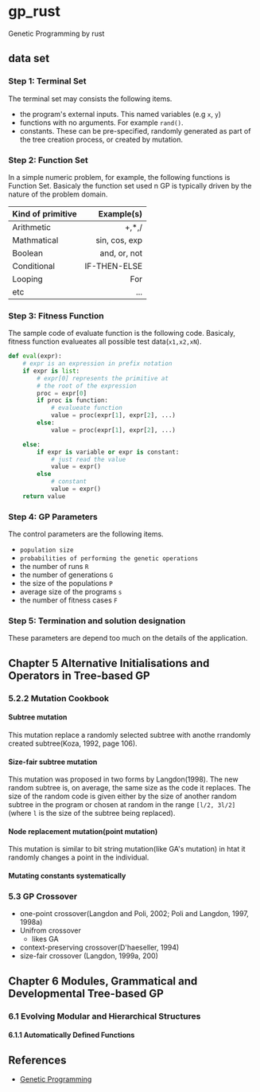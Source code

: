 # gp_rust

Genetic Programming by rust

## data set

### Step 1: Terminal Set

The terminal set may consists the following items.

* the program's external inputs. This named variables (e.g `x`, `y`)
* functions with no arguments. For example `rand()`.
* constants. These can be pre-specified, randomly generated as part of the tree creation process, or created by mutation.

### Step 2: Function Set

In a simple numeric problem, for example, the following functions is Function Set. Basicaly the function set used n GP is typically driven by the nature of the problem domain.

| Kind of primitive | Example(s)    |
|:------------------|--------------:|
| Arithmetic        | +,*,/         |
| Mathmatical       | sin, cos, exp | 
| Boolean           | and, or, not  |
| Conditional       | IF-THEN-ELSE  |
| Looping           | For           |
| etc               | ...           |

### Step 3: Fitness Function

The sample code of evaluate function is the following code.
Basicaly, fitness function evalueates all possible test data(`x1,x2,xN`).

```python
def eval(expr):
    # expr is an expression in prefix notation
    if expr is list:
        # expr[0] represents the primitive at
        # the root of the expression
        proc = expr[0]
        if proc is function:
            # evalueate function
            value = proc(expr[1], expr[2], ...)
        else:
            value = proc(expr[1], expr[2], ...)

    else:
        if expr is variable or expr is constant:
            # just read the value
            value = expr()
        else
            # constant
            value = expr()
    return value
```

### Step 4: GP Parameters

The control parameters are the following items.

* `population size`
* `probabilities of performing the genetic operations`
* the number of runs `R`
* the number of generations `G`
* the size of the populations `P`
* average size of the programs `s`
* the number of fitness cases `F`

### Step 5: Termination and solution designation

These parameters are depend too much on the details of the application.

## Chapter 5 Alternative Initialisations and Operators in Tree-based GP

### 5.2.2 Mutation Cookbook

#### Subtree mutation

This mutation replace a randomly selected subtree with anothe rrandomly created subtree(Koza, 1992, page 106).

#### Size-fair subtree mutation

This mutation was proposed in two forms by Langdon(1998). The new random subtree is, on average, the same size as the code it replaces. The size of the random code is given either by the size of another random subtree in the program or chosen at random in the range `[l/2, 3l/2]` (where `l` is the size of the subtree being replaced). 

#### Node replacement mutation(point mutation)

This mutation is similar to bit string mutation(like GA's mutation) in htat it randomly changes a point in the individual.

#### Mutating constants systematically

### 5.3 GP Crossover

* one-point crossover(Langdon and Poli, 2002; Poli and Langdon, 1997, 1998a)
* Unifrom crossover
    * likes GA
* context-preserving crossover(D'haeseller, 1994)
* size-fair crossover (Langdon, 1999a, 200)

## Chapter 6 Modules, Grammatical and Developmental Tree-based GP

### 6.1 Evolving Modular and Hierarchical Structures

#### 6.1.1 Automatically Defined Functions



## References

* [Genetic Programming](http://geneticprogramming.com/)
